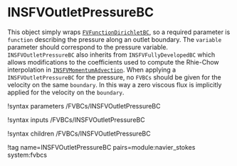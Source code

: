 # INSFVOutletPressureBC

This object simply wraps [`FVFunctionDirichletBC`](FVFunctionDirichletBC.md), so
a required parameter is `function` describing the pressure along an outlet
boundary. The `variable` parameter should correspond to the pressure
variable. `INSFVOutletPressureBC` also inherits from `INSFVFullyDevelopedBC`
which allows modifications to the coefficients used to compute the Rhie-Chow
interpolation in [`INSFVMomentumAdvection`](INSFVMomentumAdvection.md). When
applying a `INSFVOutletPressureBC` for the pressure, no `FVBCs` should be given
for the velocity on the same `boundary`. In this way a zero viscous flux is
implicitly applied for the velocity on the `boundary`.

!syntax parameters /FVBCs/INSFVOutletPressureBC

!syntax inputs /FVBCs/INSFVOutletPressureBC

!syntax children /FVBCs/INSFVOutletPressureBC

!tag name=INSFVOutletPressureBC pairs=module:navier_stokes system:fvbcs
